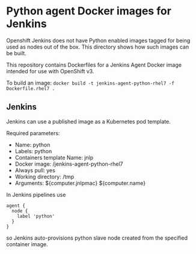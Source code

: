 # Python agent Docker images for Jenkins
Openshift Jenkins does not have Python enabled images tagged for being used as nodes out of the box. This directory shows how such images can be built.

This repository contains Dockerfiles for a Jenkins Agent Docker image intended for use with OpenShift v3.

To build an image: `docker build -t jenkins-agent-python-rhel7 -f Dockerfile.rhel7 .`

## Jenkins
Jenkins can use a published image as a Kubernetes pod template.

Required parameters:
* Name: python
* Labels: python
* Containers template Name: jnlp
* Docker image: <REGISTRY>/jenkins-agent-python-rhel7
* Always pull: yes
* Working directory: /tmp
* Arguments: ${computer.jnlpmac} ${computer.name}

In Jenkins pipelines use
```
agent {
  node {
    label 'python'
  }
}
```
so Jenkins auto-provisions python slave node created from the specified container image.
